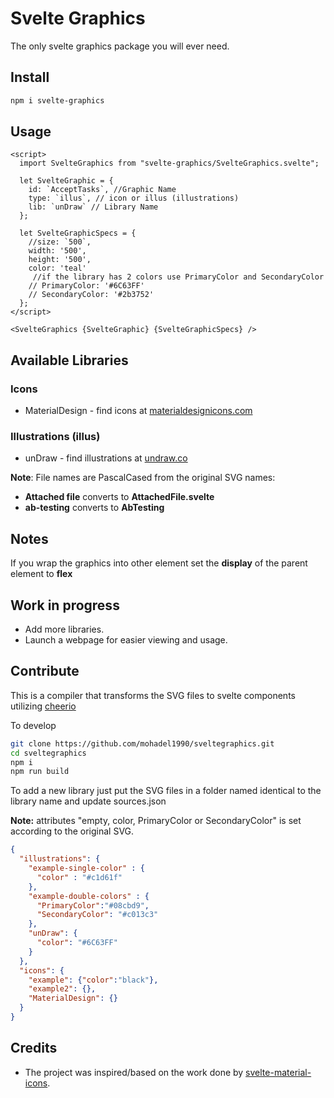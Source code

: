 # Svelte Graphics

The only svelte graphics package you will ever need.

## Install

```sh
npm i svelte-graphics
```

## Usage

```svelte
<script>
  import SvelteGraphics from "svelte-graphics/SvelteGraphics.svelte";

  let SvelteGraphic = {
    id: `AcceptTasks`, //Graphic Name
    type: `illus`, // icon or illus (illustrations)
    lib: `unDraw` // Library Name
  };
  
  let SvelteGraphicSpecs = {
    //size: `500`,
    width: '500',
    height: '500',
    color: 'teal'
     //if the library has 2 colors use PrimaryColor and SecondaryColor
    // PrimaryColor: '#6C63FF'
    // SecondaryColor: '#2b3752' 
  };
</script>

<SvelteGraphics {SvelteGraphic} {SvelteGraphicSpecs} />
```

## Available Libraries

### Icons

- MaterialDesign - find icons at [materialdesignicons.com](https://materialdesignicons.com)

### Illustrations (illus)

- unDraw - find illustrations at [undraw.co](https://undraw.co)

**Note**: File names are PascalCased from the original SVG names:

- **Attached file** converts to **AttachedFile.svelte**  
- **ab-testing** converts to **AbTesting**

## Notes

If you wrap the graphics into other element set the **display** of the parent element to **flex**

## Work in progress

- Add more libraries.
- Launch a webpage for easier viewing and usage.

## Contribute

This is a compiler that transforms the SVG files to svelte components utilizing [cheerio](https://cheerio.js.org)

To develop

```sh
git clone https://github.com/mohadel1990/sveltegraphics.git
cd sveltegraphics
npm i
npm run build
```

To add a new library just put the SVG files in a folder named identical to the library name and update sources.json

**Note:** attributes "empty, color, PrimaryColor or SecondaryColor" is set according to the original SVG.

```json
{
  "illustrations": {
    "example-single-color" : {
      "color" : "#c1d61f"
    },
    "example-double-colors" : {
      "PrimaryColor":"#08cbd9",
      "SecondaryColor": "#c013c3"
    },
    "unDraw": {
      "color": "#6C63FF"
    }
  },
  "icons": {
    "example": {"color":"black"},
    "example2": {},
    "MaterialDesign": {}
  }
}
```

## Credits

- The project was inspired/based on the work done by [svelte-material-icons](https://github.com/ramiroaisen/svelte-material-icons).
